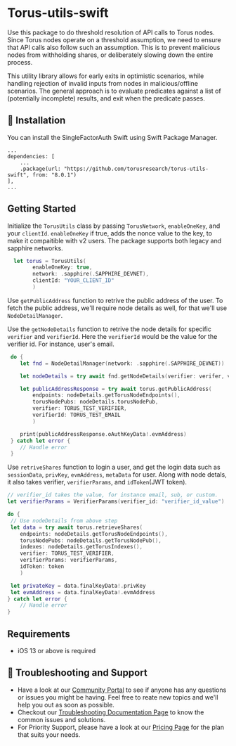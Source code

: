 # Torus-utils-swift

Use this package to do threshold resolution of API calls to Torus nodes. 
Since Torus nodes operate on a threshold assumption, we need to ensure that API calls also follow such an assumption.
This is to prevent malicious nodes from withholding shares, or deliberately slowing down the entire process.

This utility library allows for early exits in optimistic scenarios, while handling rejection of invalid inputs from nodes in malicious/offline scenarios.
The general approach is to evaluate predicates against a list of (potentially incomplete) results, and exit when the predicate passes.

## 🔗 Installation
You can install the SingleFactorAuth Swift using Swift Package Manager.

```
...
dependencies: [
    ...
    .package(url: "https://github.com/torusresearch/torus-utils-swift", from: "8.0.1")
],
...
```

## Getting Started
Initialize the `TorusUtils` class by passing `TorusNetwork`, `enableOneKey`, and your `clientId`. `enableOneKey` if true, adds the nonce value to the key, to make it compaitible with v2 users. The package supports both legacy and sapphire networks.  

```swift
  let torus = TorusUtils(
        enableOneKey: true,
        network: .sapphire(.SAPPHIRE_DEVNET),
        clientId: "YOUR_CLIENT_ID"
        )
```


Use `getPublicAddress` function to retrive the public address of the user. To fetch the public address, we'll require node details as well, for that we'll use `NodeDetailManager`. 

Use the `getNodeDetails` function to retrive the node details for specific `verifier` and `verifierId`. Here the `verifierId` would be the value for the verifier id. For instance, user's email.

```swift
 do {
    let fnd = NodeDetailManager(network: .sapphire(.SAPPHIRE_DEVNET))

    let nodeDetails = try await fnd.getNodeDetails(verifier: verifer, verifierID: veriferID)

    let publicAddressResponse = try await torus.getPublicAddress(
        endpoints: nodeDetails.getTorusNodeEndpoints(),
        torusNodePubs: nodeDetails.torusNodePub, 
        verifier: TORUS_TEST_VERIFIER,
        verifierId: TORUS_TEST_EMAIL
        )

    print(publicAddressResponse.oAuthKeyData!.evmAddress)
 } catch let error {
    // Handle error
 }   
```

Use `retriveShares` function to login a user, and get the login data such as `sessionData`, `privKey`, `evmAddress`, `metaData` for user. Along with node detals, it also takes verifier, `verifierParams`, and `idToken`(JWT token).

```swift
// verifier_id takes the value, for instance email, sub, or custom. 
let verifierParams = VerifierParams(verifier_id: "verifier_id_value")

do {
 // Use nodeDetails from above step
 let data = try await torus.retrieveShares(
    endpoints: nodeDetails.getTorusNodeEndpoints(),
    torusNodePubs: nodeDetails.getTorusNodePub(),
    indexes: nodeDetails.getTorusIndexes(),
    verifier: TORUS_TEST_VERIFIER,
    verifierParams: verifierParams,
    idToken: token
    )

 let privateKey = data.finalKeyData!.privKey
 let evmAddress = data.finalKeyData!.evmAddress
} catch let error {
    // Handle error
}
```

## Requirements
- iOS 13 or above is required 

## 💬 Troubleshooting and Support

- Have a look at our [Community Portal](https://community.web3auth.io/) to see if anyone has any questions or issues you might be having. Feel free to reate new topics and we'll help you out as soon as possible.
- Checkout our [Troubleshooting Documentation Page](https://web3auth.io/docs/troubleshooting) to know the common issues and solutions.
- For Priority Support, please have a look at our [Pricing Page](https://web3auth.io/pricing.html) for the plan that suits your needs.